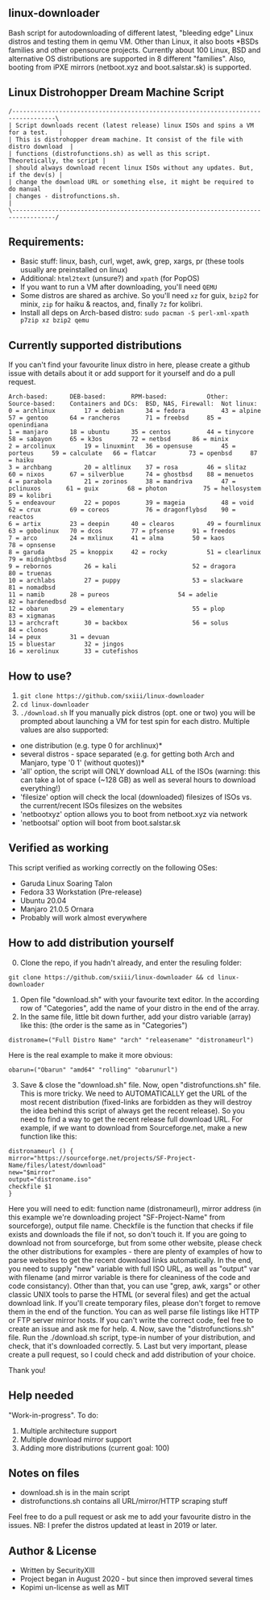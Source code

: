## linux-downloader
Bash script for autodownloading of different latest, "bleeding edge" Linux distros and testing them in qemu VM. Other than Linux, it also boots *BSDs families and other opensource projects. Currently about 100 Linux, BSD and alternative OS distributions are supported in 8 different "families". Also, booting from iPXE mirrors (netboot.xyz and boot.salstar.sk) is supported.

## Linux Distrohopper Dream Machine Script
```
/----------------------------------------------------------------------------------\
| Script downloads recent (latest release) linux ISOs and spins a VM for a test.   |
| This is distrohopper dream machine. It consist of the file with distro download  | 
| functions (distrofunctions.sh) as well as this script. Theoretically, the script | 
| should always download recent linux ISOs without any updates. But, if the dev(s) |
| change the download URL or something else, it might be required to do manual     |
| changes - distrofunctions.sh.                                                    |
\----------------------------------------------------------------------------------/
```

## Requirements: 
* Basic stuff: linux, bash, curl, wget, awk, grep, xargs, pr (these tools usually are preinstalled on linux)
* Additional: `html2text` (unsure?) and `xpath` (for PopOS)
* If you want to run a VM after downloading, you'll need `QEMU`
* Some distros are shared as archive. So you'll need `xz` for guix, `bzip2` for minix, `zip` for haiku & reactos, and, finally `7z` for kolibri.
* Install all deps on Arch-based distro: `sudo pacman -S perl-xml-xpath p7zip xz bzip2 qemu`

## Currently supported distributions
If you can't find your favourite linux distro in here, please create a github issue with details about it or add support for it yourself and do a pull request.
```
Arch-based:	     DEB-based:		  RPM-based:	       Other:		    Source-based:	 Containers and DCs:  BSD, NAS, Firewall:  Not linux:
0 = archlinux	     17 = debian	  34 = fedora	       43 = alpine	    57 = gentoo		 64 = rancheros	      71 = freebsd	   85 = openindiana
1 = manjaro	     18 = ubuntu	  35 = centos	       44 = tinycore	    58 = sabayon	 65 = k3os	      72 = netbsd	   86 = minix
2 = arcolinux	     19 = linuxmint	  36 = opensuse	       45 = porteus	    59 = calculate	 66 = flatcar	      73 = openbsd	   87 = haiku
3 = archbang	     20 = altlinux	  37 = rosa	       46 = slitaz	    60 = nixos		 67 = silverblue      74 = ghostbsd	   88 = menuetos
4 = parabola	     21 = zorinos	  38 = mandriva	       47 = pclinuxos	    61 = guix		 68 = photon	      75 = hellosystem	   89 = kolibri
5 = endeavour	     22 = popos		  39 = mageia	       48 = void	    62 = crux		 69 = coreos	      76 = dragonflybsd	   90 = reactos
6 = artix	     23 = deepin	  40 = clearos	       49 = fourmlinux	    63 = gobolinux	 70 = dcos	      77 = pfsense	   91 = freedos
7 = arco	     24 = mxlinux	  41 = alma	       50 = kaos	    			 		      78 = opnsense	   
8 = garuda	     25 = knoppix	  42 = rocky	       51 = clearlinux	    			 		      79 = midnightbsd	   
9 = rebornos	     26 = kali		  		       52 = dragora	    			 		      80 = truenas	   
10 = archlabs	     27 = puppy		  		       53 = slackware	    			 		      81 = nomadbsd	   
11 = namib	     28 = pureos	  		       54 = adelie	    			 		      82 = hardenedbsd	   
12 = obarun	     29 = elementary	  		       55 = plop	    			 		      83 = xigmanas	   
13 = archcraft	     30 = backbox	  		       56 = solus	    			 		      84 = clonos	   
14 = peux	     31 = devuan	  		       			    			 		      			   
15 = bluestar	     32 = jingos	  		       			    			 		      			   
16 = xerolinux	     33 = cutefishos	 		   		  		 
```

## How to use?
1. `git clone https://github.com/sxiii/linux-downloader`
2. `cd linux-downloader`
3. `./download.sh`
If you manually pick distros (opt. one or two) you will be prompted about launching a VM for test spin for each distro.
Multiple values are also supported:
* one distribution (e.g. type 0 for archlinux)*
* several distros - space separated (e.g. for getting both Arch and Manjaro, type '0 1' (without quotes))*
* 'all' option, the script will ONLY download ALL of the ISOs (warning: this can take a lot of space (~128 GB) as well as several hours to download everything!)
* 'filesize' option will check the local (downloaded) filesizes of ISOs vs. the current/recent ISOs filesizes on the websites
* 'netbootxyz' option allows you to boot from netboot.xyz via network
* 'netbootsal' option will boot from boot.salstar.sk

## Verified as working
This script verified as working correctly on the following OSes:
* Garuda Linux Soaring Talon
* Fedora 33 Workstation (Pre-release)
* Ubuntu 20.04
* Manjaro 21.0.5 Ornara
* Probably will work almost everywhere 

## How to add distribution yourself
0. Clone the repo, if you hadn't already, and enter the resuling folder: 
```
git clone https://github.com/sxiii/linux-downloader && cd linux-downloader
```
1. Open file "download.sh" with your favourite text editor. In the according row of "Categories", add the name of your distro in the end of the array.
2. In the same file, little bit down further, add your distro variable (array) like this: (the order is the same as in "Categories")
```
distroname=("Full Distro Name" "arch" "releasename" "distronameurl")
```
Here is the real example to make it more obvious:
```
obarun=("Obarun" "amd64" "rolling" "obarunurl")
```
3. Save & close the "download.sh" file. Now, open "distrofunctions.sh" file. This is more tricky. We need to AUTOMATICALLY get the URL of the most recent distribution (fixed-links are forbidden as they will destroy the idea behind this script of always get the recent release). So you need to find a way to get the recent release full download URL. For example, if we want to download from Sourceforge.net, make a new function like this:
```
distronameurl () {
mirror="https://sourceforge.net/projects/SF-Project-Name/files/latest/download"
new="$mirror"
output="distroname.iso"
checkfile $1
}
```
Here you will need to edit: function name (distronameurl), mirror address (in this example we're downloading project "SF-Project-Name" from sourceforge), output file name. Checkfile is the function that checks if file exists and downloads the file if not, so don't touch it. If you are going to download not from sourceforge, but from some other website, please check the other distributions for examples - there are plenty of examples of how to parse websites to get the recent download links automatically. In the end, you need to supply "new" variable with full ISO URL, as well as "output" var with filename (and mirror variable is there for cleaniness of the code and code consistancy). Other than that, you can use "grep, awk, xargs" or other classic UNIX tools to parse the HTML (or several files) and get the actual download link. If you'll create temporary files, please don't forget to remove them in the end of the function. You can as well parse file listings like HTTP or FTP server mirror hosts. If you can't write the correct code, feel free to create an issue and ask me for help.
4. Now, save the "distrofunctions.sh" file. Run the ./download.sh script, type-in number of your distribution, and check, that it's downloaded correctly.
5. Last but very important, please create a pull request, so I could check and add distribution of your choice.

Thank you!

## Help needed
"Work-in-progress". To do:	
1. Multiple architecture support
2. Multiple download mirror support
3. Adding more distributions (current goal: 100)

## Notes on files
* download.sh is in the main script
* distrofunctions.sh contains all URL/mirror/HTTP scraping stuff

Feel free to do a pull request or ask me to add your favourite distro in the issues.
NB: I prefer the distros updated at least in 2019 or later.

## Author & License
* Written by SecurityXIII
* Project began in August 2020 - but since then improved several times
* Kopimi un-license as well as MIT
